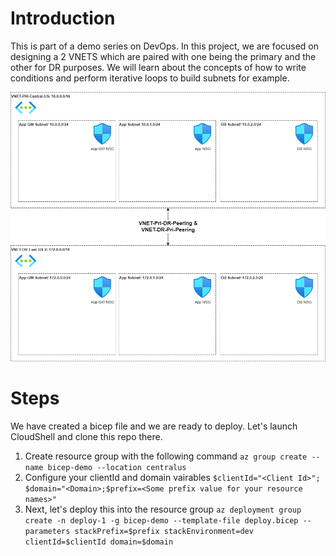 # Introduction
This is part of a demo series on DevOps. In this project, we are focused on designing a 2 VNETS which are paired with one being the primary and the other for DR purposes. We will learn about the concepts of how to write conditions and perform iterative loops to build subnets for example.

![Architecture](/Architecture/Networks.png)

# Steps
We have created a bicep file and we are ready to deploy. Let's launch CloudShell and clone this repo there.

1. Create resource group with the following command ``` az group create --name bicep-demo --location centralus ``` 
2. Configure your clientId and domain vairables ``` $clientId="<Client Id>"; $domain="<Domain>;$prefix=<Some prefix value for your resource names>" ```
3. Next, let's deploy this into the resource group ``` az deployment group create -n deploy-1 -g bicep-demo --template-file deploy.bicep --parameters stackPrefix=$prefix stackEnvironment=dev clientId=$clientId domain=$domain ```
